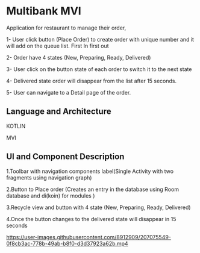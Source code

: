 
# Multibank MVI

Application for restaurant to manage their order, 

1- User click button (Place Order) to create order with unique number and it will add on the queue list. First In first out


2- Order have 4 states (New, Preparing, Ready, Delivered)


3- User click on the button state of each order to switch it to the next state


4- Delivered state order will disappear from the list after 15 seconds.

 

5- User can navigate to a Detail page of the order.


## Language and Architecture
KOTLIN

MVI
## UI and Component Description
1.Toolbar with navigation components label(Single Activity with two fragments using navigation graph)

2.Button to Place order (Creates an entry in the database using Room database and di(koin) for modules )

3.Recycle view and button with 4 state (New, Preparing, Ready, Delivered)

4.Once the button changes to the delivered state will disappear in 15 seconds


https://user-images.githubusercontent.com/8912909/207075549-0f8cb3ac-778b-49ab-b8f0-d3d37923a62b.mp4

